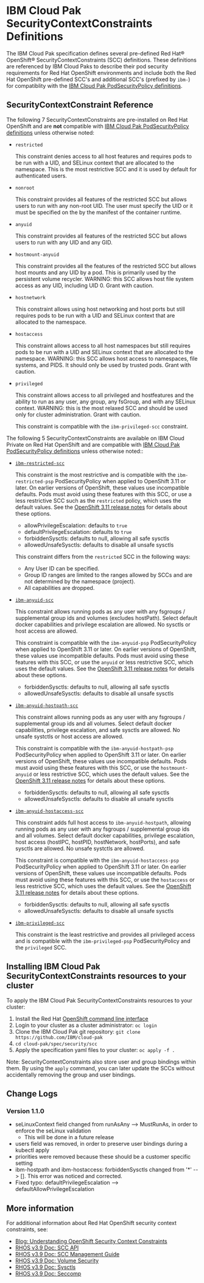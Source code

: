 # IBM Cloud Pak SecurityContextConstraints Definitions
The IBM Cloud Pak specification defines several pre-defined Red Hat&reg; OpenShift&reg; SecurityContextConstraints (SCC) definitions.  These definitions are referenced by IBM Cloud Paks to describe their pod security requirements for Red Hat OpenShift environments and include both the Red Hat OpenShift pre-defined SCC's and additional SCC's (prefixed by `ibm-`) for compatiblity with the [IBM Cloud Pak PodSecurityPolicy definitions](../psp/README.md).


## SecurityContextConstraint Reference

The following 7 SecurityContextConstraints are pre-installed on Red Hat OpenShift and are __not__ compatible with [IBM Cloud Pak PodSecurityPolicy definitions](../psp/README.md) unless otherwise noted:

- `restricted`

   This constraint denies access to all host features and requires pods to be run with a UID, and SELinux context that are allocated to the namespace.  This is the most restrictive SCC and it is used by default for authenticated users.
- `nonroot`

   This constraint provides all features of the restricted SCC but allows users to run with any non-root UID.  The user must specify the UID or it must be specified on the by the manifest of the container runtime.
- `anyuid`

   This constraint provides all features of the restricted SCC but allows users to run with any UID and any GID.
- `hostmount-anyuid`

   This constraint provides all the features of the restricted SCC but allows host mounts and any UID by a pod.  This is primarily used by the persistent volume recycler. WARNING: this SCC allows host file system access as any UID, including UID 0.  Grant with caution.

- `hostnetwork`

   This constraint allows using host networking and host ports but still requires pods to be run with a UID and SELinux context that are allocated to the namespace.
- `hostaccess`

   This constraint allows access to all host namespaces but still requires pods to be run with a UID and SELinux context that are allocated to the namespace. WARNING: this SCC allows host access to namespaces, file systems, and PIDS.  It should only be used by trusted pods.  Grant with caution.
- `privileged`

   This constraint allows access to all privileged and hostfeatures and the ability to run as any user, any group, any fsGroup, and with any SELinux context.  WARNING: this is the most relaxed SCC and should be used only for cluster administration. Grant with caution.

  This constraint is compatible with the `ibm-privileged-scc` constraint.


The following 5 SecurityContextConstraints are available on IBM Cloud Private on Red Hat OpenShift and are compatible with [IBM Cloud Pak PodSecurityPolicy definitions](../psp/README.md) unless otherwise noted::

- [`ibm-restricted-scc`](ibm-restricted-scc.yaml)

  This constraint is the most restrictive and is compatible with the `ibm-restricted-psp` PodSecurityPolicy when applied to OpenShift 3.11 or later.  On earlier versions of OpenShift, these values use incompatible defaults.  Pods must avoid using these features with this SCC, or use a less restrictive SCC such as the `restricted` policy, which uses the default values.  See the [OpenShift 3.11 release notes](https://docs.openshift.com/container-platform/3.11/release_notes/ocp_3_11_release_notes.html) for details about these options.
  - allowPrivilegeEscalation: defaults to `true`
  - defaultPrivilegeEscalation: defaults to `true`
  - forbiddenSysctls: defaults to null, allowing all safe sysctls
  - allowedUnsafeSysctls: defaults to disable all unsafe sysctls
  
  This constraint differs from the `restricted` SCC in the following ways:
  - Any User ID can be specified.
  - Group ID ranges are limited to the ranges allowed by SCCs and are not determined by the namespace (project).
  - All capabilities are dropped.


- [`ibm-anyuid-scc`](ibm-anyuid-scc.yaml)

  This constraint allows running pods as any user with any fsgroups / supplemental group ids and volumes (excludes hostPath).   Select default docker capabilities and privilege escalation are allowed.  No sysctls or host access are allowed.

  This constraint is compatible with the `ibm-anyuid-psp` PodSecurityPolicy when applied to OpenShift 3.11 or later.  On earlier versions of OpenShift, these values use incompatible defaults.  Pods must avoid using these features with this SCC, or use the `anyuid` or less restrictive SCC, which uses the default values.  See the [OpenShift 3.11 release notes](https://docs.openshift.com/container-platform/3.11/release_notes/ocp_3_11_release_notes.html) for details about these options.
  - forbiddenSysctls: defaults to null, allowing all safe sysctls
  - allowedUnsafeSysctls: defaults to disable all unsafe sysctls

- [`ibm-anyuid-hostpath-scc`](ibm-anyuid-hostpath-scc.yaml)

  This constraint allows running pods as any user with any fsgroups / supplemental group ids and all volumes.   Select default docker capabilities, privilege escalation, and safe sysctls are allowed. No unsafe systctls or host access are allowed.

  This constraint is compatible with the `ibm-anyuid-hostpath-psp` PodSecurityPolicy when applied to OpenShift 3.11 or later.  On earlier versions of OpenShift, these values use incompatible defaults.  Pods must avoid using these features with this SCC, or use the `hostmount-anyuid` or less restrictive SCC, which uses the default values.  See the [OpenShift 3.11 release notes](https://docs.openshift.com/container-platform/3.11/release_notes/ocp_3_11_release_notes.html) for details about these options.
  - forbiddenSysctls: defaults to null, allowing all safe sysctls
  - allowedUnsafeSysctls: defaults to disable all unsafe sysctls

- [`ibm-anyuid-hostaccess-scc`](ibm-anyuid-hostaccess-scc.yaml)

  This constraint adds full host access to `ibm-anyuid-hostpath`, allowing running pods as any user with any fsgroups / supplemental group ids and all volumes.  Select default docker capabilities, privilege escalation, host access (hostIPC, hostPID, hostNetwork, hostPorts), and safe sysctls are allowed. No unsafe systctls are allowed.

  This constraint is compatible with the `ibm-anyuid-hostaccess-psp` PodSecurityPolicy when applied to OpenShift 3.11 or later.  On earlier versions of OpenShift, these values use incompatible defaults.  Pods must avoid using these features with this SCC, or use the `hostaccess` or less restrictive SCC, which uses the default values.  See the [OpenShift 3.11 release notes](https://docs.openshift.com/container-platform/3.11/release_notes/ocp_3_11_release_notes.html) for details about these options.
  - forbiddenSysctls: defaults to null, allowing all safe sysctls
  - allowedUnsafeSysctls: defaults to disable all unsafe sysctls

- [`ibm-privileged-scc`](ibm-privileged-scc.yaml)

  This constraint is the least restrictive and provides all privileged access and is compatible with the `ibm-privileged-psp` PodSecurityPolicy and the `privileged` SCC.


## Installing IBM Cloud Pak SecurityContextConstraints resources to your cluster
To apply the IBM Cloud Pak SecurityContextConstraints resources to your cluster:
1.  Install the Red Hat [OpenShift command line interface](https://docs.openshift.com/container-platform/3.9/cli_reference/get_started_cli.html)
2.  Login to your cluster as a cluster administrator:  `oc login`
3.  Clone the IBM Cloud Pak git repository: `git clone https://github.com/IBM/cloud-pak`
4.  `cd cloud-pak/spec/security/scc`
5.  Apply the specification yaml files to your cluster:  `oc apply -f .`

Note:  SecurityContextConstraints also store user and group bindings within them.  By using the `apply` command, you can later update the SCCs without accidentally removing the group and user bindings.

## Change Logs
### Version 1.1.0
- seLinuxContext field changed from runAsAny --> MustRunAs, in order to enforce the seLinux validation
  - This will be done in a future release 
- users field was removed, in order to preserve user bindings during a kubectl apply
- priorities were removed because these should be a customer specific setting
- ibm-hostpath and ibm-hostaccess: forbiddenSysctls changed from '*' --> [].  This error was noticed and corrected.
- Fixed typo: defaultPrivilegeEscalation --> defaultAllowPrivilegeEscalation

## More information
For additional information about Red Hat OpenShift security context constraints, see:  

- [Blog:  Understanding OpenShift Security Context Constraints](https://developers.redhat.com/blog/2016/10/21/understanding-openshift-security-context-constraints/)
- [RHOS v3.9 Doc: SCC API](https://docs.openshift.com/container-platform/3.9/rest_api/api/v1.SecurityContextConstraints.html)
- [RHOS v3.9 Doc: SCC Management Guide](https://docs.openshift.com/container-platform/3.9/admin_guide/manage_scc.html)
- [RHOS v3.9 Doc: Volume Security](https://docs.openshift.com/container-platform/3.9/install_config/persistent_storage/pod_security_context.html)
- [RHOS v3.9 Doc: Sysctls](https://docs.openshift.com/container-platform/3.9/admin_guide/sysctls.html)
- [RHOS v3.9 Doc: Seccomp](https://docs.openshift.com/container-platform/3.9/admin_guide/seccomp.html)






